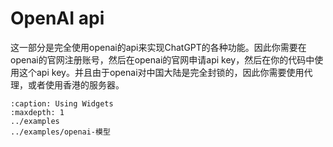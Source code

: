 # OpenAI api

这一部分是完全使用openai的api来实现ChatGPT的各种功能。因此你需要在openai的官网注册账号，然后在openai的官网申请api key，然后在你的代码中使用这个api key。并且由于openai对中国大陆是完全封锁的，因此你需要使用代理，或者使用香港的服务器。

```{toctree}
:caption: Using Widgets
:maxdepth: 1
../examples
../examples/openai-模型
```
